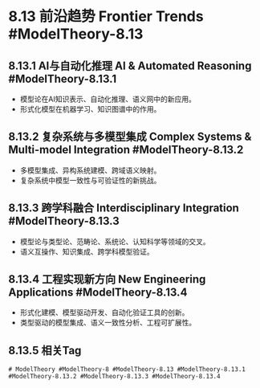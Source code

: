 # 8.13 前沿趋势 Frontier Trends #ModelTheory-8.13

## 8.13.1 AI与自动化推理 AI & Automated Reasoning #ModelTheory-8.13.1

- 模型论在AI知识表示、自动化推理、语义网中的新应用。
- 形式化模型在机器学习、知识图谱中的作用。

## 8.13.2 复杂系统与多模型集成 Complex Systems & Multi-model Integration #ModelTheory-8.13.2

- 多模型集成、异构系统建模、跨域语义映射。
- 复杂系统中模型一致性与可验证性的新挑战。

## 8.13.3 跨学科融合 Interdisciplinary Integration #ModelTheory-8.13.3

- 模型论与类型论、范畴论、系统论、认知科学等领域的交叉。
- 语义互操作、知识集成、跨学科模型验证。

## 8.13.4 工程实现新方向 New Engineering Applications #ModelTheory-8.13.4

- 形式化建模、模型驱动开发、自动化验证工具的创新。
- 类型驱动的模型集成、语义一致性分析、工程可扩展性。

## 8.13.5 相关Tag

`# ModelTheory #ModelTheory-8 #ModelTheory-8.13 #ModelTheory-8.13.1 #ModelTheory-8.13.2 #ModelTheory-8.13.3 #ModelTheory-8.13.4`
